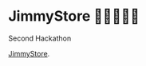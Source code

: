 # JimmyStore 🧑🏼‍💻👍🏻
Second Hackathon

[JimmyStore](https://www.notion.so/byoungilyoun/Jimmy-Store-7b31d09492364e3eaa8cd3ffad865653).  
